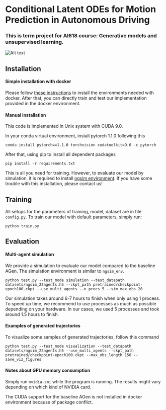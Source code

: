 # Conditional Latent ODEs for Motion Prediction in Autonomous Driving
### This is term project for AI618 course: Generative models and unsupervised learning. 

![Alt text](demo_trajs.gif)

## Installation

#### Simple installation with docker

Please follow [these instructions](https://hub.docker.com/r/kim4375731/clode) to install the environments needed with docker.
After that, you can directly train and test our implementation provided in the docker environment.

#### Manual installation
This code is implemented in Unix system with CUDA 9.0.

In your conda virtual environment, install pytorch 1.1.0 following this

    conda install pytorch==1.1.0 torchvision cudatoolkit=9.0 -c pytorch

After that, using pip to install all dependent packages

    pip install -r requirements.txt

This is all you need for training. However, to evaluate our model by simulation, it is required to install [ngsim environment](https://github.com/sisl/ngsim_env). If you have some trouble with this installation, please contact us!

## Training

All setups for the parameters of training, model, dataset are in file `config.py`.
To train our model with default parameters, simply run:

    python train.py

## Evaluation

#### Multi-agent simulation
We provide a simulation to evaluate our model compared to the baseline AGen. 
The simulation environment is similar to `ngsim_env`. 

    python test.py --test_mode simulation --test_datapath datasets/ngsim_22agents.h5 --ckpt_path pretrained/checkpoint-epoch100.ckpt --use_multi_agents --n_procs 5 --sim_max_obs 20

Our simulation takes around 6-7 hours to finish when only using 1 process.
To speed up time, we recommend to use processes as much as possible depending on your hardware. 
In our cases, we used 5 processes and took around 1.5 hours to finish. 


#### Examples of generated trajectories
To visualize some samples of generated trajectories, follow this command

    python test.py --test_mode visualization --test_datapath datasets/ngsim_22agents.h5 --use_multi_agents --ckpt_path pretrained/checkpoint-epoch100.ckpt --max_obs_length 150 --save_viz_figures
 
    
#### Notes about GPU memory consumption
Simply run `nvidia-smi` while the program is running. The results might vary depending on which kind of NVIDIA card.

The CUDA support for the baseline AGen is not installed in docker environment because of package conflict.
